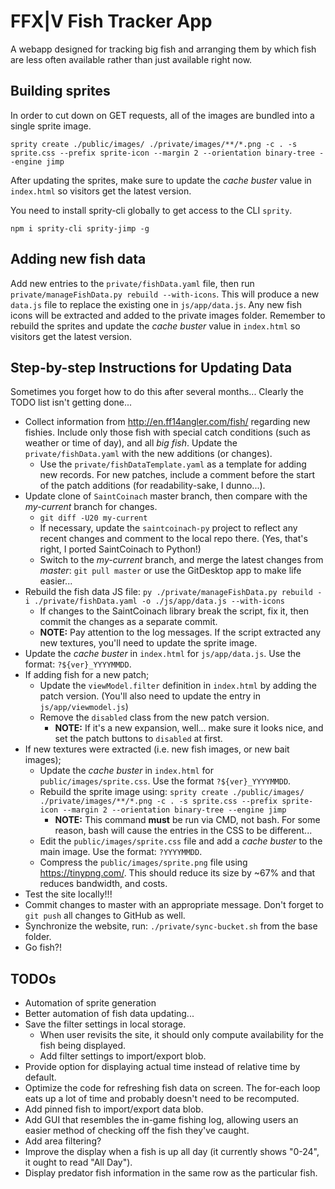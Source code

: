 # FFX|V Fish Tracker App
A webapp designed for tracking big fish and arranging them by which fish are less often available rather than just available right now.

## Building sprites
In order to cut down on GET requests, all of the images are bundled into a single sprite image.

```
sprity create ./public/images/ ./private/images/**/*.png -c . -s sprite.css --prefix sprite-icon --margin 2 --orientation binary-tree --engine jimp
```

After updating the sprites, make sure to update the _cache buster_ value in `index.html` so visitors get the latest version.

You need to install sprity-cli globally to get access to the CLI `sprity`.
```
npm i sprity-cli sprity-jimp -g
```

## Adding new fish data
Add new entries to the `private/fishData.yaml` file, then run `private/manageFishData.py rebuild --with-icons`. This will produce a new `data.js` file to replace the existing one in `js/app/data.js`. Any new fish icons will be extracted and added to the private images folder. Remember to rebuild the sprites and update the _cache buster_ value in `index.html` so visitors get the latest version.

## Step-by-step Instructions for Updating Data
Sometimes you forget how to do this after several months... Clearly the TODO list isn't getting done...

* Collect information from http://en.ff14angler.com/fish/ regarding new fishies. Include only those fish with special catch conditions (such as weather or time of day), and all *big fish*. Update the `private/fishData.yaml` with the new additions (or changes).
  * Use the `private/fishDataTemplate.yaml` as a template for adding new records. For new patches, include a comment before the start of the patch additions (for readability-sake, I dunno...).
* Update clone of `SaintCoinach` master branch, then compare with the *my-current* branch for changes.
  * `git diff -U20 my-current`
  * If necessary, update the `saintcoinach-py` project to reflect any recent changes and comment to the local repo there. (Yes, that's right, I ported SaintCoinach to Python!)
  * Switch to the *my-current* branch, and merge the latest changes from *master*: `git pull master` or use the GitDesktop app to make life easier...
* Rebuild the fish data JS file: `py ./private/manageFishData.py rebuild -i ./private/fishData.yaml -o ./js/app/data.js --with-icons`
  * If changes to the SaintCoinach library break the script, fix it, then commit the changes as a separate commit.
  * **NOTE:** Pay attention to the log messages. If the script extracted any new textures, you'll need to update the sprite image.
* Update the *cache buster* in `index.html` for `js/app/data.js`. Use the format: `?${ver}_YYYYMMDD`.
* If adding fish for a new patch;
  * Update the `viewModel.filter` definition in `index.html` by adding the patch version. (You'll also need to update the entry in `js/app/viewmodel.js`)
  * Remove the `disabled` class from the new patch version.
    * **NOTE:** If it's a new expansion, well... make sure it looks nice, and set the patch buttons to `disabled` at first.
* If new textures were extracted (i.e. new fish images, or new bait images);
  * Update the *cache buster* in `index.html` for `public/images/sprite.css`. Use the format `?${ver}_YYYYMMDD`.
  * Rebuild the sprite image using: `sprity create ./public/images/ ./private/images/**/*.png -c . -s sprite.css --prefix sprite-icon --margin 2 --orientation binary-tree --engine jimp`
    * **NOTE:** This command **must** be run via CMD, not bash. For some reason, bash will cause the entries in the CSS to be different...
  * Edit the `public/images/sprite.css` file and add a *cache buster* to the main image. Use the format: `?YYYYMMDD`.
  * Compress the `public/images/sprite.png` file using https://tinypng.com/. This should reduce its size by ~67% and that reduces bandwidth, and costs.
* Test the site locally!!!
* Commit changes to master with an appropriate message. Don't forget to `git push` all changes to GitHub as well.
* Synchronize the website, run: `./private/sync-bucket.sh` from the base folder.
* Go fish?!

## TODOs
* Automation of sprite generation
* Better automation of fish data updating...
* Save the filter settings in local storage.
  * When user revisits the site, it should only compute availability for the fish being displayed.
  * Add filter settings to import/export blob.
* Provide option for displaying actual time instead of relative time by default.
* Optimize the code for refreshing fish data on screen. The for-each loop eats up a lot of time and probably doesn't need to be recomputed.
* Add pinned fish to import/export data blob.
* Add GUI that resembles the in-game fishing log, allowing users an easier method of checking off the fish they've caught.
* Add area filtering?
* Improve the display when a fish is up all day (it currently shows "0-24", it ought to read "All Day").
* Display predator fish information in the same row as the particular fish.
